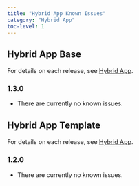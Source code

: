 ```yaml
---
title: "Hybrid App Known Issues"
category: "Hybrid App"
toc-level: 1
---
```


## Hybrid App Base

For details on each release, see [Hybrid App](index).

### 1.3.0

* There are currently no known issues.

## Hybrid App Template

For details on each release, see [Hybrid App](index).

### 1.2.0

* There are currently no known issues.
